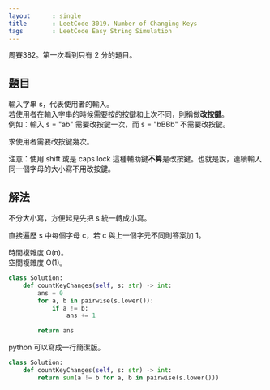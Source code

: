 ```yaml
---
layout      : single
title       : LeetCode 3019. Number of Changing Keys
tags        : LeetCode Easy String Simulation
---
```

周賽382。第一次看到只有 2 分的題目。  

## 題目

輸入字串 s，代表使用者的輸入。  
若使用者在輸入字串的時候需要按的按鍵和上次不同，則稱做**改按鍵**。  
例如：輸入 s = "ab" 需要改按鍵一次，而 s = "bBBb" 不需要改按鍵。  

求使用者需要改按鍵幾次。  

注意：使用 shift 或是 caps lock 這種輔助鍵**不算**是改按鍵。也就是說，連續輸入同一個字母的大小寫不用改按鍵。  

## 解法

不分大小寫，方便起見先把 s 統一轉成小寫。  

直接遍歷 s 中每個字母 c，若 c 與上一個字元不同則答案加 1。  

時間複雜度 O(n)。  
空間複雜度 O(1)。  

```python
class Solution:
    def countKeyChanges(self, s: str) -> int:
        ans = 0
        for a, b in pairwise(s.lower()):
            if a != b:
                ans += 1
                
        return ans
```

python 可以寫成一行簡潔版。  

```python
class Solution:
    def countKeyChanges(self, s: str) -> int:
        return sum(a != b for a, b in pairwise(s.lower()))
```
